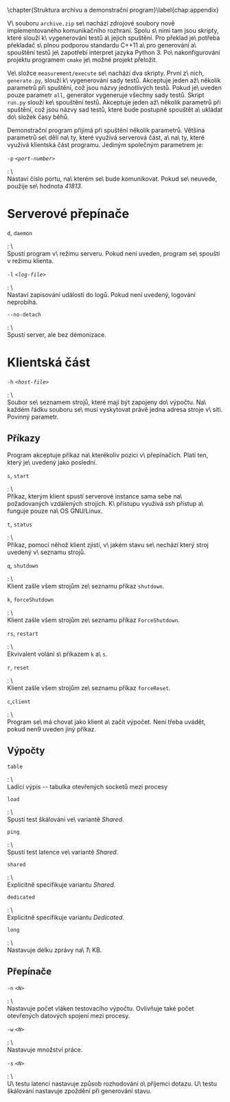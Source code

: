 
\chapter{Struktura archivu a demonstrační program}\label{chap:appendix}

V\ souboru `archive.zip` se\ nachází zdrojové soubory nově implementovaného komunikačního rozhraní. Spolu s\ nimi tam jsou skripty, které slouží k\ vygenerování testů a\ jejich spuštění. Pro překlad je\ potřeba překladač s\ plnou podporou standardu C++11 a\ pro generování a\ spouštění testů je\ zapotřebí interpret jazyka Python 3. Po\ nakonfigurování projektu programem `cmake` je\ možné projekt přeložit.

Ve\ složce `measurement/execute` se\ nachází dva skripty. První z\ nich, `generate.py`, slouží k\ vygenerování sady testů. Akceptuje jeden až\ několik parametrů při spuštění, což jsou názvy jednotlivých testů. Pokud je\ uveden pouze parametr `all`, generátor vygeneruje všechny sady testů. Skript `run.py` slouží ke\ spouštění testů. Akceptuje jeden až\ několik parametrů při spuštění, což jsou názvy sad testů, které bude postupně spouštět a\ ukládat do\ složek časy běhů.

Demonstrační program přijímá při spuštění několik parametrů. Většina parametrů se\ dělí na\ ty, které využívá serverová část, a\ na\ ty, které využívá klientská část programu. Jediným společným parametrem je:

`-p` *`<port-number>`*

:   \ \
    Nastaví číslo portu, na\ kterém se\ bude komunikovat. Pokud se\ neuvede, použije se\ hodnota *41813*.

# Serverové přepínače

`d`, `daemon`

:   \ \
    Spustí program v\ režimu serveru. Pokud není uveden, program se\ spouští v režimu klienta.

`-l` *`<log-file>`*

:   \ \
    Nastaví zapisování událostí do logů. Pokud není uvedený, logování neprobíhá.

`--no-detach`

:   \ \
    Spustí server, ale bez démonizace.

# Klientská část

`-h` *`<host-file>`*

:   \ \
    Soubor se\ seznamem strojů, které mají být zapojeny do\ výpočtu. Na\ každém řádku souboru se\ musí vyskytovat právě jedna adresa stroje v\ síti. Povinný parametr.

## Příkazy

Program akceptuje příkaz na\ kterékoliv pozici v\ přepínačích. Platí ten, který je\ uvedený jako poslední.

`s`, `start`

:   \ \
    Příkaz, kterým klient spustí serverové instance sama sebe na\ požadovaných vzdálených strojích. K\ přístupu využívá *ssh* přístup a\ funguje pouze na\ OS GNU/Linux.

`t`, `status`

:   \ \
    Příkaz, pomocí něhož klient zjistí, v\ jakém stavu se\ nechází který stroj uvedený v\ seznamu strojů.

`q`, `shutdown`

:   \ \
    Klient zašle všem strojům ze\ seznamu příkaz `shutdown`.

`k`, `forceShutdown`

:   \ \
    Klient zašle všem strojům ze\ seznamu příkaz `ForceShutdown`.

`rs`, `restart`

:   \ \
    Ekvivalent volání s\ příkazem `k` a\ `s`.

`r`, `reset`

:   \ \
    Klient zašle všem strojům ze\ seznamu příkaz `forceReset`.

`c`,`client`

:   \ \
    Program se\ má chovat jako klient a\ začít výpočet. Není třeba uvádět, pokud nen9 uveden jiný příkaz.

## Výpočty

`table`

:   \ \
    Ladící výpis -- tabulka otevřených socketů mezi procesy

`load`

:   \ \
    Spustí test škálování ve\ variantě *Shared*.

`ping`

:   \ \
    Spustí test latence ve\ variantě *Shared*.

`shared`

:   \ \
    Explicitně specifikuje variantu *Shared*.

`dedicated`

:   \ \
    Explicitně specifikuje variantu *Dedicated*.

`long`

:   \ \
    Nastavuje délku zprávy na\ *1*\ KB.

## Přepínače

`-n` *`<N>`*

:   \ \
    Nastavuje počet vláken testovacího výpočtu. Ovlivňuje také počet otevřených datových spojení mezi procesy.

`-w` *`<N>`*

:   \ \
    Nastavuje množství práce.

`-s` *`<N>`*

:   \ \
    U\ testu latencí nastavuje způsob rozhodování o\ příjemci dotazu. U\ testu škálování nastavuje zpoždění při generování stavu.

